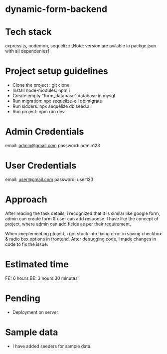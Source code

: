 # dynamic-form-backend

# Tech stack #
express.js, nodemon, sequelize [Note: version are avilable in packge.json with all dependenies]

# Project setup guidelines #
- Clone the project : git clone 
- Install node-modules: npm i
- Create empty "form_database" database in mysql 
- Run migration: npx sequelize-cli db:migrate
- Run sidders: npx sequelize db:seed:all
- Run project: npm run dev


# Admin Credentials #
email: admin@gmail.com
password: admin123

# User Credentials #
email: user@gmail.com
password: user123

# Approach #
After reading the task details, i recognized that it is similar like google form, admin can create form & user can add response. I have like the concept of project, where admin can add fields as per their requirement.

When imeplementing ptoject, i got stuck into fixing error in saving checkbox & radio box options in frontend. After debugging code, i made changes in code to fix the issue.

# Estimated time #
FE: 6 hours
BE: 3 hours 30 minutes

# Pending #
- Deployment on server 

# Sample data #
- I have added seeders for sample data.


